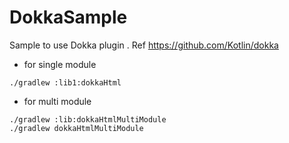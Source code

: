 # DokkaSample
Sample to use Dokka plugin . Ref https://github.com/Kotlin/dokka




- for single module
```agsl
./gradlew :lib1:dokkaHtml
```

- for multi module

```agsl
./gradlew :lib:dokkaHtmlMultiModule
./gradlew dokkaHtmlMultiModule
```

